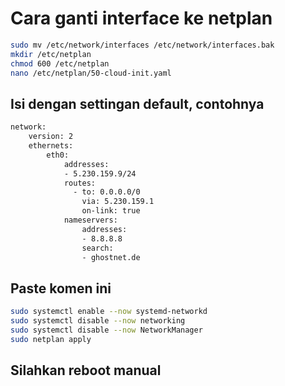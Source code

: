 # Cara ganti interface ke netplan

```bash
sudo mv /etc/network/interfaces /etc/network/interfaces.bak
mkdir /etc/netplan
chmod 600 /etc/netplan
nano /etc/netplan/50-cloud-init.yaml
```
## Isi dengan settingan default, contohnya
```bash
network:
    version: 2
    ethernets:
        eth0:
            addresses:
            - 5.230.159.9/24
            routes:
              - to: 0.0.0.0/0
                via: 5.230.159.1
                on-link: true
            nameservers:
                addresses:
                - 8.8.8.8
                search:
                - ghostnet.de
```
## Paste komen ini
```bash
sudo systemctl enable --now systemd-networkd
sudo systemctl disable --now networking
sudo systemctl disable --now NetworkManager
sudo netplan apply
```
## Silahkan reboot manual
